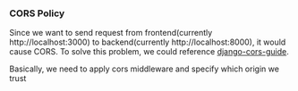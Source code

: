 ### CORS Policy
Since we want to send request from frontend(currently http://localhost:3000)
to backend(currently http://localhost:8000), it would cause CORS.
To solve this problem, we could reference [django-cors-guide](https://www.stackhawk.com/blog/django-cors-guide/).

Basically, we need to apply cors middleware and specify which origin we trust